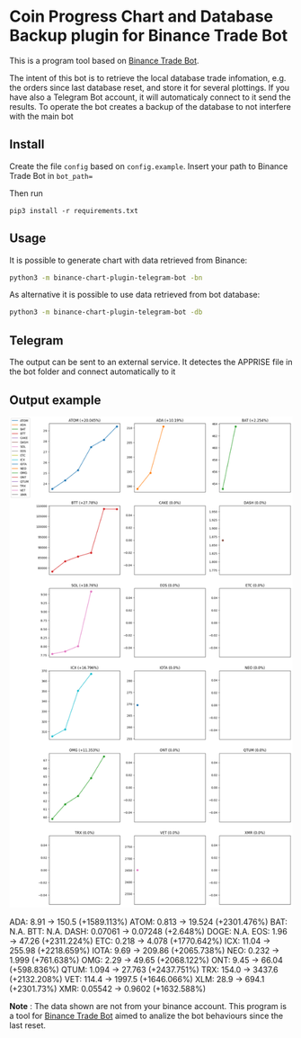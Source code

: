 # Coin Progress Chart and Database Backup plugin for Binance Trade Bot

This is a program tool based on [Binance Trade Bot].

The intent of this bot is to retrieve the local database trade infomation, e.g. the orders since last database reset, and store it for several plottings. If you have also a Telegram Bot account, it will automaticaly connect to it send the results.
To operate the bot creates a backup of the database to not interfere with the main bot

## Install

Create the file `config` based on `config.example`.
Insert your path to Binance Trade Bot in `bot_path=`

Then run
```
pip3 install -r requirements.txt
```

## Usage

It is possible to generate chart with data retrieved from Binance:

```bash
python3 -m binance-chart-plugin-telegram-bot -bn
```


As alternative it is possible to use data retrieved from bot database:

```bash
python3 -m binance-chart-plugin-telegram-bot -db
```

## Telegram 

The output can be sent to an external service. It detectes the APPRISE file in the bot folder and connect automatically to it 

## Output example


<p align="center">
  <img src = "graph.example.png">
</p>


ADA: 8.91 -> 150.5 (+1589.113%)
ATOM: 0.813 -> 19.524 (+2301.476%)
BAT: N.A.
BTT: N.A.
DASH: 0.07061 -> 0.07248 (+2.648%)
DOGE: N.A.
EOS: 1.96 -> 47.26 (+2311.224%)
ETC: 0.218 -> 4.078 (+1770.642%)
ICX: 11.04 -> 255.98 (+2218.659%)
IOTA: 9.69 -> 209.86 (+2065.738%)
NEO: 0.232 -> 1.999 (+761.638%)
OMG: 2.29 -> 49.65 (+2068.122%)
ONT: 9.45 -> 66.04 (+598.836%)
QTUM: 1.094 -> 27.763 (+2437.751%)
TRX: 154.0 -> 3437.6 (+2132.208%)
VET: 114.4 -> 1997.5 (+1646.066%)
XLM: 28.9 -> 694.1 (+2301.73%)
XMR: 0.05542 -> 0.9602 (+1632.588%)

**Note** : The data shown are not from your binance account. This program is a tool for [Binance Trade Bot] aimed to analize the bot behaviours since the last reset.


[binance trade bot]: https://github.com/edeng23/binance-trade-bot